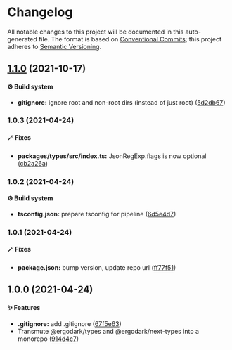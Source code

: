 # Changelog

All notable changes to this project will be documented in this auto-generated
file. The format is based on [Conventional Commits][1]; this project adheres to
[Semantic Versioning][2].

## [1.1.0][3] (2021-10-17)

#### ⚙️ Build system

- **gitignore:** ignore root and non-root dirs (instead of just root)
  ([5d2db67][4])

### 1.0.3 (2021-04-24)

#### 🪄 Fixes

- **packages/types/src/index.ts:** JsonRegExp.flags is now optional
  ([cb2a26a][5])

### 1.0.2 (2021-04-24)

#### ⚙️ Build system

- **tsconfig.json:** prepare tsconfig for pipeline ([6d5e4d7][6])

### 1.0.1 (2021-04-24)

#### 🪄 Fixes

- **package.json:** bump version, update repo url ([ff77f51][7])

## 1.0.0 (2021-04-24)

#### ✨ Features

- **.gitignore:** add .gitignore ([67f5e63][8])
- Transmute @ergodark/types and @ergodark/next-types into a monorepo
  ([914d4c7][9])

[1]: https://conventionalcommits.org
[2]: https://semver.org
[3]:
  https://github.com/Xunnamius/typescript-utils/compare/types@1.0.3...types@1.1.0
[4]:
  https://github.com/Xunnamius/typescript-utils/commit/5d2db67d1bf14a725a243fb5e3184494a1a20ecf
[5]:
  https://github.com/Xunnamius/typescript-utils/commit/cb2a26ab05a721b704f433fb72d1706d48ad36ca
[6]:
  https://github.com/Xunnamius/typescript-utils/commit/6d5e4d74d98108615d85b043043e0084f1ad614c
[7]:
  https://github.com/Xunnamius/typescript-utils/commit/ff77f51af680b661040be726b65c26d0e89e2c9c
[8]:
  https://github.com/Xunnamius/typescript-utils/commit/67f5e63863018babf847f4bbf21960b91eb1e7b8
[9]:
  https://github.com/Xunnamius/typescript-utils/commit/914d4c799789a3e435ec8d4d9665795fdbc416aa
